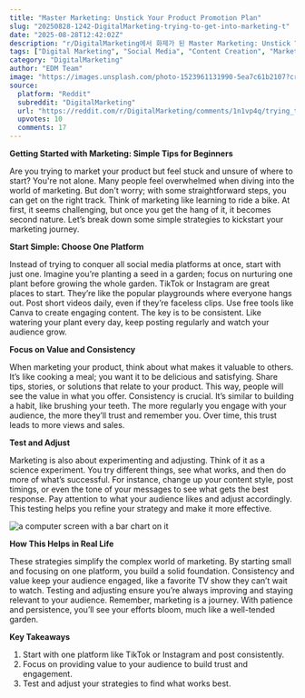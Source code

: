 ```yaml
---
title: "Master Marketing: Unstick Your Product Promotion Plan"
slug: "20250828-1242-DigitalMarketing-trying-to-get-into-marketing-t"
date: "2025-08-28T12:42:02Z"
description: "r/DigitalMarketing에서 화제가 된 Master Marketing: Unstick Your Product Promotion Plan에 대한 깊이 있는 분석과 인사이트"
tags: ["Digital Marketing", "Social Media", "Content Creation", "Marketing Strategy"]
category: "DigitalMarketing"
author: "EDM Team"
image: "https://images.unsplash.com/photo-1523961131990-5ea7c61b2107?crop=entropy&cs=tinysrgb&fit=max&fm=jpg&ixid=M3w3OTU0NDF8MHwxfHNlYXJjaHwzMHx8ZGlnaXRhbCUyMG1hcmtldGluZ3xlbnwxfDB8fHwxNzU2Mzg0OTEwfDA&ixlib=rb-4.1.0&q=80&w=1080"
source:
  platform: "Reddit"
  subreddit: "DigitalMarketing"
  url: "https://reddit.com/r/DigitalMarketing/comments/1n1vp4q/trying_to_get_into_marketing_to_advertise_my/"
  upvotes: 10
  comments: 17
---
```


**Getting Started with Marketing: Simple Tips for Beginners**

Are you trying to market your product but feel stuck and unsure of where to start? You're not alone. Many people feel overwhelmed when diving into the world of marketing. But don't worry; with some straightforward steps, you can get on the right track. Think of marketing like learning to ride a bike. At first, it seems challenging, but once you get the hang of it, it becomes second nature. Let’s break down some simple strategies to kickstart your marketing journey.

**Start Simple: Choose One Platform**

Instead of trying to conquer all social media platforms at once, start with just one. Imagine you’re planting a seed in a garden; focus on nurturing one plant before growing the whole garden. TikTok or Instagram are great places to start. They’re like the popular playgrounds where everyone hangs out. Post short videos daily, even if they’re faceless clips. Use free tools like Canva to create engaging content. The key is to be consistent. Like watering your plant every day, keep posting regularly and watch your audience grow.

**Focus on Value and Consistency**

When marketing your product, think about what makes it valuable to others. It’s like cooking a meal; you want it to be delicious and satisfying. Share tips, stories, or solutions that relate to your product. This way, people will see the value in what you offer. Consistency is crucial. It’s similar to building a habit, like brushing your teeth. The more regularly you engage with your audience, the more they’ll trust and remember you. Over time, this trust leads to more views and sales.

**Test and Adjust**

Marketing is also about experimenting and adjusting. Think of it as a science experiment. You try different things, see what works, and then do more of what’s successful. For instance, change up your content style, post timings, or even the tone of your messages to see what gets the best response. Pay attention to what your audience likes and adjust accordingly. This testing helps you refine your strategy and make it more effective.

![a computer screen with a bar chart on it](https://images.unsplash.com/photo-1686061592689-312bbfb5c055?crop=entropy&cs=tinysrgb&fit=max&fm=jpg&ixid=M3w3OTU0NDF8MHwxfHNlYXJjaHwzOHx8c2VvfGVufDF8MHx8fDE3NTYzODQ5MTF8MA&ixlib=rb-4.1.0&q=80&w=1080)

**How This Helps in Real Life**

These strategies simplify the complex world of marketing. By starting small and focusing on one platform, you build a solid foundation. Consistency and value keep your audience engaged, like a favorite TV show they can’t wait to watch. Testing and adjusting ensure you’re always improving and staying relevant to your audience. Remember, marketing is a journey. With patience and persistence, you’ll see your efforts bloom, much like a well-tended garden.

**Key Takeaways**

1. Start with one platform like TikTok or Instagram and post consistently.
2. Focus on providing value to your audience to build trust and engagement.
3. Test and adjust your strategies to find what works best.